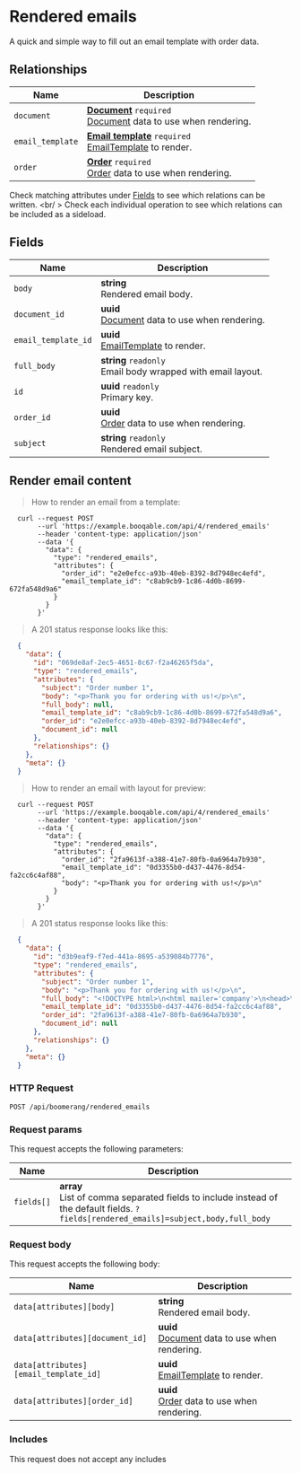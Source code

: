 # Rendered emails

A quick and simple way to fill out an email template with order data.

## Relationships
Name | Description
-- | --
`document` | **[Document](#documents)** `required`<br>[Document](#documents) data to use when rendering. 
`email_template` | **[Email template](#email-templates)** `required`<br>[EmailTemplate](#email-templates) to render. 
`order` | **[Order](#orders)** `required`<br>[Order](#orders) data to use when rendering. 


Check matching attributes under [Fields](#rendered-emails-fields) to see which relations can be written.
<br/ >
Check each individual operation to see which relations can be included as a sideload.
## Fields

 Name | Description
-- | --
`body` | **string** <br>Rendered email body.
`document_id` | **uuid** <br>[Document](#documents) data to use when rendering. 
`email_template_id` | **uuid** <br>[EmailTemplate](#email-templates) to render. 
`full_body` | **string** `readonly`<br>Email body wrapped with email layout.
`id` | **uuid** `readonly`<br>Primary key.
`order_id` | **uuid** <br>[Order](#orders) data to use when rendering. 
`subject` | **string** `readonly`<br>Rendered email subject.


## Render email content


> How to render an email from a template:

```shell
  curl --request POST
       --url 'https://example.booqable.com/api/4/rendered_emails'
       --header 'content-type: application/json'
       --data '{
         "data": {
           "type": "rendered_emails",
           "attributes": {
             "order_id": "e2e0efcc-a93b-40eb-8392-8d7948ec4efd",
             "email_template_id": "c8ab9cb9-1c86-4d0b-8699-672fa548d9a6"
           }
         }
       }'
```

> A 201 status response looks like this:

```json
  {
    "data": {
      "id": "069de8af-2ec5-4651-8c67-f2a46265f5da",
      "type": "rendered_emails",
      "attributes": {
        "subject": "Order number 1",
        "body": "<p>Thank you for ordering with us!</p>\n",
        "full_body": null,
        "email_template_id": "c8ab9cb9-1c86-4d0b-8699-672fa548d9a6",
        "order_id": "e2e0efcc-a93b-40eb-8392-8d7948ec4efd",
        "document_id": null
      },
      "relationships": {}
    },
    "meta": {}
  }
```

> How to render an email with layout for preview:

```shell
  curl --request POST
       --url 'https://example.booqable.com/api/4/rendered_emails'
       --header 'content-type: application/json'
       --data '{
         "data": {
           "type": "rendered_emails",
           "attributes": {
             "order_id": "2fa9613f-a388-41e7-80fb-0a6964a7b930",
             "email_template_id": "0d3355b0-d437-4476-8d54-fa2cc6c4af88",
             "body": "<p>Thank you for ordering with us!</p>\n"
           }
         }
       }'
```

> A 201 status response looks like this:

```json
  {
    "data": {
      "id": "d3b9eaf9-f7ed-441a-8695-a539084b7776",
      "type": "rendered_emails",
      "attributes": {
        "subject": "Order number 1",
        "body": "<p>Thank you for ordering with us!</p>\n",
        "full_body": "<!DOCTYPE html>\n<html mailer='company'>\n<head>\n<link rel=\"stylesheet\" href=\"/assets/back_office/mailers-75c34f60e3828f7cba8061e7ac403a53328c3fe887cda073d076fd6a74c65f3a.css\" />\n<meta content='width=device-width, initial-scale=1, maximum-scale=1, user-scalable=no' name='viewport'>\n</head>\n<body class='wrapper'>\n<table align='center' border='0' cellpadding='0' cellspacing='0' class='content' role='presentation' width='100%'>\n<tr>\n<td>\n<h1>Company name 267</h1>\n</td>\n</tr>\n</table>\n<table align='center' border='0' cellpadding='0' cellspacing='0' class='content body' role='presentation' width='100%'>\n<tr>\n<td>\n<p>Thank you for ordering with us!</p>\n\n</td>\n</tr>\n</table>\n<table align='center' border='0' cellpadding='0' cellspacing='0' class='content footer' role='presentation' width='100%'>\n<tr>\n<td>\n<h3>Company name 267</h3>\n</td>\n</tr>\n<tr>\n<td>\n<a href='mailto:mail270@company.com'>mail270@company.com</a>\n</td>\n</tr>\n<tr>\n<td>\n<a href='www.booqable.com'>www.booqable.com</a>\n</td>\n</tr>\n<tr>\n<td>\nBlokhuispoort\n</td>\n</tr>\n<tr>\n<td>\nLeeuwarden\n</td>\n</tr>\n<tr>\n<td>\nBlokhuispoort\n</td>\n</tr>\n<tr>\n<td>\nLeeuwarden\n</td>\n</tr>\n<tr>\n<td>\n8900AB Leeuwarden\n</td>\n</tr>\n<tr>\n<td>\nNetherlands\n</td>\n</tr>\n</table>\n</body>\n</html>\n",
        "email_template_id": "0d3355b0-d437-4476-8d54-fa2cc6c4af88",
        "order_id": "2fa9613f-a388-41e7-80fb-0a6964a7b930",
        "document_id": null
      },
      "relationships": {}
    },
    "meta": {}
  }
```

### HTTP Request

`POST /api/boomerang/rendered_emails`

### Request params

This request accepts the following parameters:

Name | Description
-- | --
`fields[]` | **array** <br>List of comma separated fields to include instead of the default fields. `?fields[rendered_emails]=subject,body,full_body`


### Request body

This request accepts the following body:

Name | Description
-- | --
`data[attributes][body]` | **string** <br>Rendered email body.
`data[attributes][document_id]` | **uuid** <br>[Document](#documents) data to use when rendering. 
`data[attributes][email_template_id]` | **uuid** <br>[EmailTemplate](#email-templates) to render. 
`data[attributes][order_id]` | **uuid** <br>[Order](#orders) data to use when rendering. 


### Includes

This request does not accept any includes